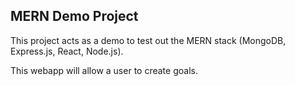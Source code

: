 ## MERN Demo Project

This project acts as a demo to test out the MERN stack (MongoDB, Express.js, React, Node.js).

This webapp will allow a user to create goals.
